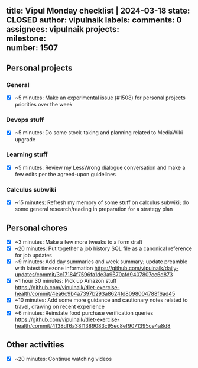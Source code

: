 title:	Vipul Monday checklist | 2024-03-18
state:	CLOSED
author:	vipulnaik
labels:	
comments:	0
assignees:	vipulnaik
projects:	
milestone:	
number:	1507
--
## Personal projects

### General

- [x] ~5 minutes: Make an experimental issue (#1508) for personal projects priorities over the week

### Devops stuff

- [x] ~5 minutes: Do some stock-taking and planning related to MediaWiki upgrade

### Learning stuff

- [x] ~5 minutes: Review my LessWrong dialogue conversation and make a few edits per the agreed-upon guidelines

### Calculus subwiki

- [x] ~15 minutes: Refresh my memory of some stuff on calculus subwiki; do some general research/reading in preparation for a strategy plan

## Personal chores

- [x] ~3 minutes: Make a few more tweaks to a form draft
- [x] ~20 minutes: Put together a job history SQL file as a canonical reference for job updates
- [x] ~9 minutes: Add day summaries and week summary; update preamble with latest timezone information https://github.com/vipulnaik/daily-updates/commit/3c17184f7596fa1de3a9670afd9407807cc6d873
- [x] ~1 hour 30 minutes: Pick up Amazon stuff https://github.com/vipulnaik/diet-exercise-health/commit/4ea6c9b4a7397b293a8624fd8098004788f6ad45
- [x] ~10 minutes: Add some more guidance and cautionary notes related to travel, drawing on recent experience
- [x] ~6 minutes: Reinstate food purchase verification queries https://github.com/vipulnaik/diet-exercise-health/commit/4138df6a38f1389083c95ec8ef9071395ce4a8d8

## Other activities

- [x] ~20 minutes: Continue watching videos
